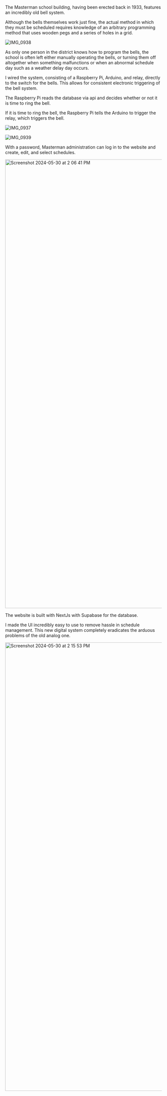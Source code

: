 The Masterman school building, having been erected back in 1933, features an incredibly old bell system. 

Although the bells themselves work just fine, the actual method in which they must be scheduled requires knowledge of an arbitrary programming method that uses wooden pegs and a series of holes in a grid.

![IMG_0938](https://github.com/importTahsinZaman/masterman-bell2/assets/86907892/d8f74163-c83f-4253-8dbd-94c55b16be41)


As only one person in the district knows how to program the bells, the school is often left either manually operating the bells, or turning them off altogether when something malfunctions or when an abnormal schedule day such as a weather delay day occurs.

I wired the system, consisting of a Raspberry Pi, Arduino, and relay, directly to the switch for the bells. This allows for consistent electronic triggering of the bell system.

The Raspberry Pi reads the database via api and decides whether or not it is time to ring the bell. 

If it is time to ring the bell, the Raspberry Pi tells the Arduino to trigger the relay, which triggers the bell.

![IMG_0937](https://github.com/importTahsinZaman/masterman-bell2/assets/86907892/756ce4c0-5949-4f8b-be28-3c6ed68605b4)

![IMG_0939](https://github.com/importTahsinZaman/masterman-bell2/assets/86907892/47027749-9b5a-4dc4-80c6-4078190b4c76)

With a password, Masterman administration can log in to the website and create, edit, and select schedules.

<img width="1440" alt="Screenshot 2024-05-30 at 2 06 41 PM" src="https://github.com/importTahsinZaman/masterman-bell2/assets/86907892/e27b9f32-d19d-45f1-ace6-7a1c550c1d8e">

The website is built with NextJs with Supabase for the database.

I made the UI incredibly easy to use to remove hassle in schedule management. This new digital system completely eradicates the arduous problems of the old analog one.

<img width="1439" alt="Screenshot 2024-05-30 at 2 15 53 PM" src="https://github.com/importTahsinZaman/masterman-bell2/assets/86907892/1e5f3485-48e7-4231-8ed7-2657c9202a77">
